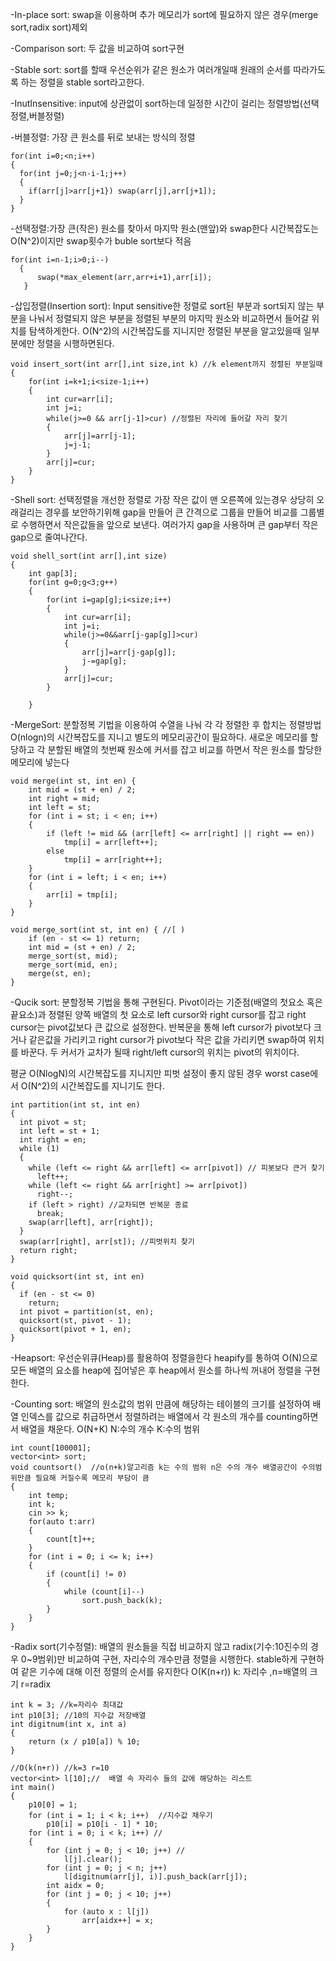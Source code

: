 
-In-place sort: swap을 이용하며 추가 메모리가 sort에 필요하지 않은 경우(merge sort,radix sort)제외

-Comparison sort: 두 값을 비교하여 sort구현

-Stable sort: sort를 할때 우선순위가 같은 원소가 여러개일때 원래의 순서를 따라가도록 하는 정렬을 stable sort라고한다.

-InutInsensitive:  input에 상관없이 sort하는데 일정한 시간이 걸리는 정렬방법(선택정렬,버블정렬)

-버블정렬: 가장 큰 원소를 뒤로 보내는 방식의 정렬  

```
for(int i=0;<n;i++)
{
  for(int j=0;j<n-i-1;j++)
  {
    if(arr[j]>arr[j+1}) swap(arr[j],arr[j+1]);
  }
}
```
-선택정렬:가장 큰(작은) 원소를 찾아서 마지막 원소(맨앞)와 swap한다   시간복잡도는 O(N^2)이지만 swap횟수가 buble sort보다 적음 
```
for(int i=n-1;i>0;i--)
  {
      swap(*max_element(arr,arr+i+1),arr[i]);
   }
```

-삽입정렬(Insertion sort): Input sensitive한 정렬로 sort된 부분과 sort되지 않는 부분을 나눠서 정렬되지 않은 부분을 정렬된 부분의
마지막 원소와 비교하면서 들어갈 위치를 탐색하게한다. O(N^2)의 시간복잡도를 지니지만 정렬된 부분을 알고있을때 일부분에만 정렬을 시행하면된다.
```
void insert_sort(int arr[],int size,int k) //k element까지 정렬된 부분일때
{
	for(int i=k+1;i<size-1;i++)
	{
		int cur=arr[i];
		int j=i;
		while(j>=0 && arr[j-1]>cur) //정렬된 자리에 들어갈 자리 찾기
		{
			arr[j]=arr[j-1];
			j=j-1;
		}
		arr[j]=cur;
	}
}
```
-Shell sort: 선택정렬을 개선한 정렬로 가장 작은 값이 맨 오른쪽에 있는경우 상당히 오래걸리는 경우를 보안하기위해 gap을 만들어  큰 간격으로 그룹을 만들어 비교를  그룹별로 
수행하면서 작은값들을 앞으로 보낸다.  여러가지 gap을 사용하며 큰 gap부터 작은 gap으로 줄여나간다.
```
void shell_sort(int arr[],int size)
{
	int gap[3];
	for(int g=0;g<3;g++)
	{
		for(int i=gap[g];i<size;i++)
		{
			int cur=arr[i];
			int j=i;
			while(j>=0&&arr[j-gap[g]]>cur)
			{
				arr[j]=arr[j-gap[g]];
				j-=gap[g];
			}
			arr[j]=cur;
		}

	}
```

-MergeSort: 분할정복 기법을 이용하여 수열을 나눠 각 각 정렬한 후 합치는 정렬방법 O(nlogn)의 시간복잡도를 지니고 별도의 메모리공간이 필요하다.
새로운 메모리를 할당하고 각 분할된 배열의 첫번째 원소에 커서를 잡고 비교를 하면서 작은 원소를 할당한 메모리에 넣는다  

```
void merge(int st, int en) {
	int mid = (st + en) / 2;
	int right = mid;
	int left = st;
	for (int i = st; i < en; i++)
	{
		if (left != mid && (arr[left] <= arr[right] || right == en)) 
			tmp[i] = arr[left++];
		else
			tmp[i] = arr[right++];
	}
	for (int i = left; i < en; i++)
	{
		arr[i] = tmp[i];
	}
}

void merge_sort(int st, int en) { //[ )
	if (en - st <= 1) return; 
	int mid = (st + en) / 2;
	merge_sort(st, mid); 
	merge_sort(mid, en); 
	merge(st, en); 
}
```
-Qucik sort: 분할정복 기법을 통해 구현된다. Pivot이라는 기준점(배열의 첫요소 혹은 끝요소)과 정렬된 양쪽 배열의 첫 요소로 left cursor와 right cursor를 잡고 right cursor는 pivot값보다 큰 값으로 설정한다.
반복문을 통해 left cursor가 pivot보다 크거나 같은값을 가리키고  right cursor가 pivot보다 작은 값을 가리키면 swap하여 위치를 바꾼다. 두 커서가 교차가 될때 right/left cursor의 위치는 pivot의 위치이다.

평균 O(NlogN)의 시간복잡도를 지니지만 피벗 설정이 좋지 않된 경우 worst case에서 O(N^2)의 시간복잡도를 지니기도 한다.
```
int partition(int st, int en)
{
  int pivot = st;
  int left = st + 1;
  int right = en;
  while (1)
  {
    while (left <= right && arr[left] <= arr[pivot]) // 피봇보다 큰거 찾기
      left++;
    while (left <= right && arr[right] >= arr[pivot])
      right--;
    if (left > right) //교차되면 반복문 종료 
      break;
    swap(arr[left], arr[right]);
  }
  swap(arr[right], arr[st]); //피벗위치 찾기 
  return right;
}

void quicksort(int st, int en)
{
  if (en - st <= 0)
    return;
  int pivot = partition(st, en);
  quicksort(st, pivot - 1);
  quicksort(pivot + 1, en);
}
```
-Heapsort: 우선순위큐(Heap)를 활용하여 정렬을한다 heapify를 통하여 O(N)으로 모든 배열의 요소를 heap에 집어넣은 후 heap에서 원소를 하나씩 꺼내어 정렬을 구현한다. 

-Counting sort: 배열의 원소값의 범위 만큼에 해당하는 테이블의 크기를 설정하여 배열 인덱스를 값으로 취급하면서 정렬하려는 배열에서 각 원소의 개수를 counting하면서 배열을 채운다. O(N+K)   N:수의 개수 K:수의 범위 
```
int count[100001];
vector<int> sort;
void countsort()  //o(n+k)알고리즘 k는 수의 범위 n은 수의 개수 배열공간이 수의범위만큼 필요해 커질수록 메모리 부담이 큼 
{
	int temp;
	int k;
	cin >> k;
	for(auto t:arr)
	{
		count[t]++;
	}
	for (int i = 0; i <= k; i++)
	{
		if (count[i] != 0)
		{
			while (count[i]--)
				sort.push_back(k);
		}
	}
}
```
-Radix sort(기수정렬): 배열의 원소들을 직접 비교하지 않고 radix(기수:10진수의 경우 0~9범위)만 비교하여 구현, 자리수의 개수만큼 정렬을 시행한다. stable하게 구현하여 같은 기수에 대해 이전 정렬의 순서를 유지한다   O(K(n+r))  k: 자리수 ,n=배열의 크기 r=radix
```
int k = 3; //k=자리수 최대값 
int p10[3]; //10의 지수값 저장배열 
int digitnum(int x, int a)
{
	return (x / p10[a]) % 10;
}

//O(k(n+r)) //k=3 r=10
vector<int> l[10];//  배열 속 자리수 들의 값에 해당하는 리스트  
int main()
{
	p10[0] = 1;
	for (int i = 1; i < k; i++)  //지수값 채우기 
		p10[i] = p10[i - 1] * 10;
	for (int i = 0; i < k; i++) //
	{
		for (int j = 0; j < 10; j++) //
			l[j].clear();
		for (int j = 0; j < n; j++)
			l[digitnum(arr[j], i)].push_back(arr[j]);
		int aidx = 0;
		for (int j = 0; j < 10; j++)
		{
			for (auto x : l[j])
				arr[aidx++] = x;
		}
	}
}
```





